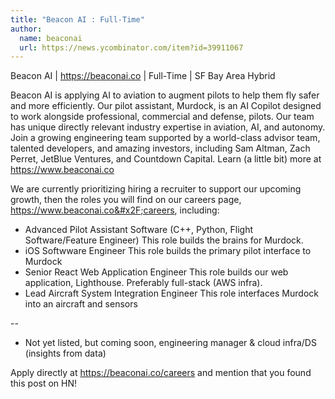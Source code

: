 ```yaml
---
title: "Beacon AI : Full-Time"
author:
  name: beaconai
  url: https://news.ycombinator.com/item?id=39911067
---
```

Beacon AI | <a href="https:&#x2F;&#x2F;beaconai.co" rel="nofollow">https:&#x2F;&#x2F;beaconai.co</a> | Full-Time | SF Bay Area Hybrid

Beacon AI is applying AI to aviation to augment pilots to help them fly safer and more efficiently. Our pilot assistant, Murdock, is an AI Copilot designed to work alongside professional, commercial and defense, pilots. Our team has unique directly relevant  industry expertise in aviation, AI, and autonomy. Join a growing engineering team supported by a world-class advisor team, talented developers, and amazing investors, including Sam Altman, Zach Perret, JetBlue Ventures, and Countdown Capital. Learn (a little bit) more at <a href="https:&#x2F;&#x2F;www.beaconai.co" rel="nofollow">https:&#x2F;&#x2F;www.beaconai.co</a>

We are currently prioritizing hiring a recruiter to support our upcoming growth, then the roles you will find on our careers page, <a href="https:&#x2F;&#x2F;www.beaconai.co&#x2F;careers" rel="nofollow">https:&#x2F;&#x2F;www.beaconai.co&#x2F;careers</a>, including:

* Advanced Pilot Assistant Software (C++, Python, Flight Software&#x2F;Feature Engineer)
This role builds the brains for Murdock.
* iOS Softwware Engineer
This role builds the primary pilot interface to Murdock
* Senior React Web Application Engineer
This role builds our web application, Lighthouse. Preferably full-stack (AWS infra).
* Lead Aircraft System Integration Engineer
This role interfaces Murdock into an aircraft and sensors

--

* Not yet listed, but coming soon, engineering manager &amp; cloud infra&#x2F;DS (insights from data)

Apply directly at <a href="https:&#x2F;&#x2F;beaconai.co&#x2F;careers" rel="nofollow">https:&#x2F;&#x2F;beaconai.co&#x2F;careers</a> and mention that you found this post on HN!
